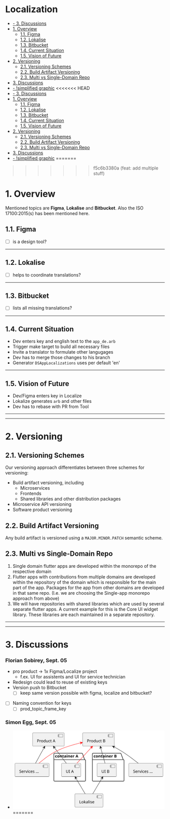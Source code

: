# Localization <!-- omit in toc -->
- [- 3. Discussions](#--3-discussions)
- [1. Overview](#1-overview)
  - [1.1. Figma](#11-figma)
  - [1.2. Lokalise](#12-lokalise)
  - [1.3. Bitbucket](#13-bitbucket)
  - [1.4. Current Situation](#14-current-situation)
  - [1.5. Vision of Future](#15-vision-of-future)
- [2. Versioning](#2-versioning)
  - [2.1. Versioning Schemes](#21-versioning-schemes)
  - [2.2. Build Artifact Versioning](#22-build-artifact-versioning)
  - [2.3. Multi vs Single-Domain Repo](#23-multi-vs-single-domain-repo)
- [3. Discussions](#3-discussions)
- [- !simplified graphic](#--)
<<<<<<< HEAD
- [- 3. Discussions](#--3-discussions)
- [1. Overview](#1-overview)
  - [1.1. Figma](#11-figma)
  - [1.2. Lokalise](#12-lokalise)
  - [1.3. Bitbucket](#13-bitbucket)
  - [1.4. Current Situation](#14-current-situation)
  - [1.5. Vision of Future](#15-vision-of-future)
- [2. Versioning](#2-versioning)
  - [2.1. Versioning Schemes](#21-versioning-schemes)
  - [2.2. Build Artifact Versioning](#22-build-artifact-versioning)
  - [2.3. Multi vs Single-Domain Repo](#23-multi-vs-single-domain-repo)
- [3. Discussions](#3-discussions)
- [- !simplified graphic](#--)
=======
>>>>>>> f5c6b3380a (feat: add multiple stuff)

# 1. Overview
Mentioned topics are **Figma**, **Lokalise** and **Bitbucket**.
Also the ISO 17100:2015(s) has been mentioned here.

## 1.1. Figma
- [ ] is a design tool?

---

## 1.2. Lokalise
- [ ] helps to coordinate translations?

---

## 1.3. Bitbucket
- [ ] lists all missing translations?

---

## 1.4. Current Situation
- Dev enters key and english text to the `app_de.arb`
- Trigger make target to build all necessary files
- Invite a translator to formulate other langugages
- Dev has to merge those changes to his branch
- Generator `DSAppLocalizations` uses per default 'en'

---

## 1.5. Vision of Future
- Dev/Figma enters key in Localize
- Lokalize generates `arb` and other files 
- Dev has to rebase with PR from Tool

---
---
# 2. Versioning
## 2.1. Versioning Schemes
Our versioning approach differentiates between three schemes for versioning:

- Build artifact versioning, including
  - Microservices
  - Frontends
  - Shared libraries and other distribution packages
- Microservice API versioning
- Software product versioning

## 2.2. Build Artifact Versioning
Any build artifact is versioned using a `MAJOR.MINOR.PATCH` semantic scheme.


## 2.3. Multi vs Single-Domain Repo
1. Single domain flutter apps are developed within the monorepo of the respective domain
2. Flutter apps with contributions from multiple domains are developed within the repository of the domain which is responsible for the main part of the app. Packages for the app from other domains are developed in that same repo. (I.e. we are choosing the Single-app monorepo approach from above)
3. We will have repositories with shared libraries which are used by several separate flutter apps. A current example for this is the Core UI widget library. These libraries are each maintained in a separate repository.

---
---
# 3. Discussions
### Florian Sobirey, Sept. 05 <!-- omit in toc -->
- pro product -> 1x Figma/Localize project
  - f.ex. UI for assistents and UI for service technician
- Redesign could lead to reuse of existing keys
- Version push to Bitbucket
  - [ ] keep same version possible with figma, localize and bitbucket?
- [ ] Naming convention for keys
  - [ ] prod_topic_frame_key

### Simon Egg, Sept. 05 <!-- omit in toc -->
- ![simplified graphic](/out/diags/l10n/simplification/simplification.svg)
=======
